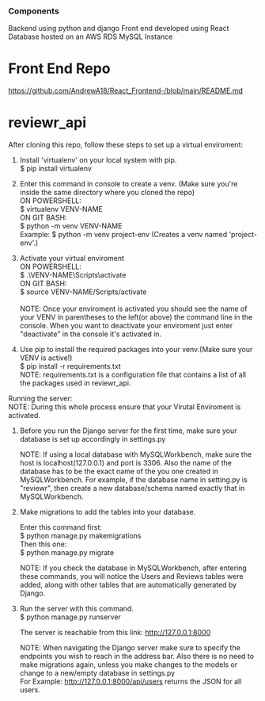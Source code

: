 ### Components
Backend using python and django
Front end developed using React
Database hosted on an AWS RDS MySQL Instance

# Front End Repo
https://github.com/AndrewA18/React_Frontend-/blob/main/README.md

# reviewr_api
  After cloning this repo, follow these steps to set up a virtual enviroment:<br/>
  
  1) Install 'virtualenv' on your local system with pip.<br/>
    $ pip install virtualenv<br/>
    
  2) Enter this command in console to create a venv. (Make sure you're inside the same directory where you cloned the repo)<br/>
    ON POWERSHELL:<br/>
    $ virtualenv VENV-NAME<br/>
    ON GIT BASH:<br/> 
    $ python -m venv VENV-NAME<br/>
    Example: $ python -m venv project-env (Creates a venv named 'project-env'.)<br/>
    
  3) Activate your virtual enviroment<br/>
    ON POWERSHELL:<br/> 
    $ .\\VENV-NAME\Scripts\activate<br/> 
    ON GIT BASH:<br/> 
    $ source VENV-NAME/Scripts/activate<br/>
    <br/>
    NOTE: Once your enviroment is activated you should see the name of your VENV in parentheses to the left(or above) the command line in the console. When you want to deactivate your enviroment just enter "deactivate" in the console it's activated in.<br/>
   
   4) Use pip to install the required packages into your venv.(Make sure your VENV is active!)<br/>
    $ pip install -r requirements.txt<br/>
    NOTE: requirements.txt is a configuration file that contains a list of all the packages used in reviewr_api.<br/>

  Running the server:<br/>
  NOTE: During this whole process ensure that your Virutal Enviroment is activated.<br/>
  1) Before you run the Django server for the first time, make sure your database is set up accordingly in settings.py<br/>
  
     NOTE: If using a local database with MySQLWorkbench, make sure the host is localhost(127.0.0.1) and port is 3306. Also the name of the database has to be the exact name of the you one created in MySQLWorkbench. For example, if the database name in setting.py is "reviewr", then create a new database/schema named exactly that in MySQLWorkbench.<br/>
  
  2) Make migrations to add the tables into your database.<br/>
     
     Enter this command first:<br/>
     $ python manage.py makemigrations<br/>
     Then this one:<br/>
     $ python manage.py migrate<br/>
     
     NOTE: If you check the database in MySQLWorkbench, after entering these commands, you will notice the Users and Reviews tables were added, along with other tables that are automatically generated by Django.<br/> 
     
  3) Run the server with this command.<br/>
     $ python manage.py runserver<br/>
     
     The server is reachable from this link: http://127.0.0.1:8000<br/>
     
     NOTE: When navigating the Django server make sure to specify the endpoints you wish to reach in the address bar. Also there is no need to make migrations again, unless you make changes to the models or change to a new/empty database in settings.py<br/>
     For Example: http://127.0.0.1:8000/api/users returns the JSON for all users.
    
    
  
  
  

	
	
  
	
	
	
	
